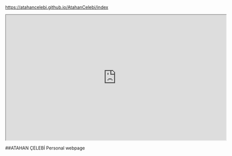 https://atahancelebi.github.io/AtahanCelebi/index

<iframe src="https://atahancelebi.github.io/AtahanCelebi/" width="700" height="400" title="AtahanCelebi Personel Webpage"></iframe>

##ATAHAN ÇELEBİ Personal webpage
